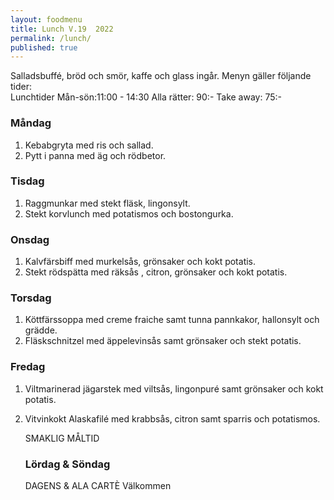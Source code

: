 ```yaml
---
layout: foodmenu
title: Lunch V.19  2022
permalink: /lunch/
published: true
---
```

Salladsbuffé, bröd och smör, kaffe och glass ingår.
Menyn gäller följande tider:  
Lunchtider  Mån-sön:11:00 - 14:30
Alla rätter: 90:- Take away: 75:-
                                
### Måndag
1. Kebabgryta med ris och sallad.
2. Pytt i panna med äg och rödbetor.

### Tisdag
1. Raggmunkar med stekt fläsk, lingonsylt.
2. Stekt korvlunch med potatismos och bostongurka.

### Onsdag
1. Kalvfärsbiff med murkelsås, grönsaker och kokt potatis.
2. Stekt rödspätta med räksås , citron, grönsaker och kokt potatis.

### Torsdag
1. Köttfärssoppa med creme fraiche samt tunna pannkakor, hallonsylt och grädde. 
2. Fläskschnitzel med äppelevinsås samt grönsaker och stekt potatis.

### Fredag  
1. Viltmarinerad jägarstek med viltsås, lingonpuré samt grönsaker och kokt potatis.
2. Vitvinkokt Alaskafilé med krabbsås, citron samt sparris och potatismos.

   SMAKLIG MÅLTID
   ### Lördag & Söndag 
    DAGENS & ALA CARTÈ
    Välkommen
    
       
    

   
    
   
     
